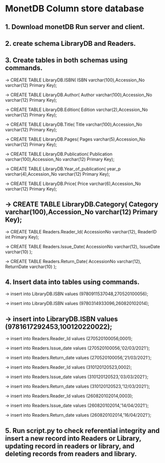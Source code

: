 # MonetDB Column store database
## 1. Download monetDB Run server and client.
## 2. create schema LibraryDB and Readers.
## 3. Create tables in both schemas using commands.

-> CREATE TABLE LibraryDB.ISBN( ISBN varchar(100),Accession_No varchar(12) Primary Key);

-> CREATE TABLE LibraryDB.Author( Author varchar(100),Accession_No varchar(12) Primary Key);

-> CREATE TABLE LibraryDB.Edition( Edition varchar(2),Accession_No varchar(12) Primary Key);

-> CREATE TABLE LibraryDB.Title( Title varchar(100),Accession_No varchar(12) Primary Key);

-> CREATE TABLE LibraryDB.Pages( Pages varchar(5),Accession_No varchar(12) Primary Key);

-> CREATE TABLE LibraryDB.Publication( Publication varchar(100),Accession_No varchar(12) Primary Key);

-> CREATE TABLE LibraryDB.Year_of_publication( year_p varchar(4),Accession_No varchar(12) Primary Key);

-> CREATE TABLE LibraryDB.Price( Price varchar(6),Accession_No varchar(12) Primary Key);

-> CREATE TABLE LibraryDB.Category( Category varchar(100),Accession_No varchar(12) Primary Key);
---------------------------------------------------------------------------------------------------------
-> CREATE TABLE Readers.Reader_Id( AccessionNo varchar(12), ReaderID int Primary Key);

-> CREATE TABLE Readers.Issue_Date( AccessionNo varchar(12), IssueDate varchar(10) );

-> CREATE TABLE Readers.Return_Date( AccessionNo varchar(12), ReturnDate varchar(10) );

## 4. Insert data into tables using commands.

-> insert into LibraryDB.ISBN values (9780911537048,270520100056);

-> insert into LibraryDB.ISBN values (9780314933096,260820102014);

-> insert into LibraryDB.ISBN values (9781617292453,100120220022);
----------------------------------------------------------------------------------------------------------
-> insert into Readers.Reader_Id values (270520100056,0001);

-> insert into Readers.Issue_date values (270520100056,'02/03/2021');

-> insert into Readers.Return_date values (270520100056,'21/03/2021');

-> insert into Readers.Reader_Id values (310120120523,0002);

-> insert into Readers.Issue_date values (310120120523,'03/03/2021');

-> insert into Readers.Return_date values (310120120523,'12/03/2021');

-> insert into Readers.Reader_Id values (260820102014,0003);

-> insert into Readers.Issue_date values (260820102014,'14/04/2021');

-> insert into Readers.Return_date values (260820102014,'16/04/2021');

## 5. Run script.py to check referential integrity and insert a new record into Readers or Library, updating record in readers or library, and deleting records from readers and library.
